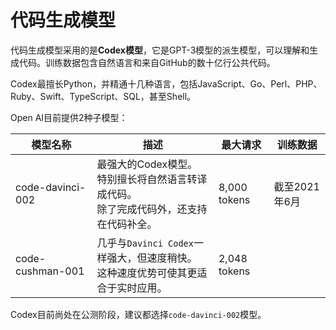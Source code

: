 # 代码生成模型

代码生成模型采用的是**Codex模型**，它是GPT-3模型的派生模型，可以理解和生成代码。训练数据包含自然语言和来自GitHub的数十亿行公共代码。

Codex最擅长Python，并精通十几种语言，包括JavaScript、Go、Perl、PHP、Ruby、Swift、TypeScript、SQL，甚至Shell。

Open AI目前提供2种子模型：

| 模型名称         | 描述                                                         | 最大请求     | 训练数据      |
| ---------------- | ------------------------------------------------------------ | ------------ | ------------- |
| code-davinci-002 | 最强大的Codex模型。<br />特别擅长将自然语言转译成代码。<br />除了完成代码外，还支持在代码补全。 | 8,000 tokens | 截至2021年6月 |
| code-cushman-001 | 几乎与`Davinci Codex`一样强大，但速度稍快。<br />这种速度优势可使其更适合于实时应用。 | 2,048 tokens |               |

Codex目前尚处在公测阶段，建议都选择`code-davinci-002`模型。
